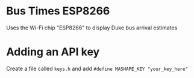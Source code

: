 # Bus Times ESP8266

Uses the Wi-Fi chip "ESP8266" to display Duke bus arrival estimates

# Adding an API key

Create a file called `keys.h` and add `#define MASHAPE_KEY "your_key_here"`
